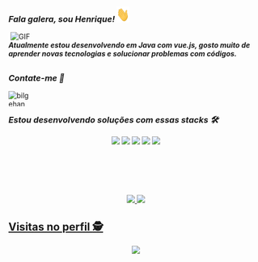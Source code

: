 

###  <i>Fala galera, sou Henrique!</i> <img src="https://raw.githubusercontent.com/ABSphreak/ABSphreak/master/gifs/Hi.gif" width="25px" height="30px"> 




<img align="right" alt="GIF" src="https://github.com/HenriqueCeZ/HenriqueCeZ/blob/main/gif4 (1).gif?raw=true" width="500"/>



<i> <strong> Atualmente estou desenvolvendo em Java com vue.js, gosto muito de aprender novas tecnologias e solucionar problemas com códigos.</strong> </i>  

 
##

### <i>Contate-me 📝</i>

[<img align="left" alt="bilgehangecici | LinkedIn" width="40px" height="30px" src="https://media.giphy.com/media/HQTYdpx1yhxWpugAi2/giphy.gif"/>](https://www.linkedin.com/in/henrique-cezar-3256b51b6/)
<br>
##
</div>


 
### <i>Estou desenvolvendo soluções com essas stacks 🛠</i>

<div align="center" > 
    <img src="https://img.shields.io/badge/Java-ED8B00?style=for-the-badge&logo=java&logoColor=white"/>
    <img src="https://img.shields.io/badge/Spring-6DB33F?style=for-the-badge&logo=spring&logoColor=white"/>
    <img src="https://img.shields.io/badge/javascript-%23323330.svg?style=for-the-badge&logo=javascript&logoColor=%23F7DF1E"/>
    <img src="https://img.shields.io/badge/Quarkus-000000?style=for-the-badge&logo=quarkus"/>
    <img src="https://img.shields.io/badge/MySQL-005C84?style=for-the-badge&logo=mysql&logoColor=white"/>
   
</div>
 
##
<br>
<br>
<br>
<br>


<div align="center">
  <a href="https://github.com/HenriqueCeZ">
  <img height="180em" src="https://github-readme-stats.vercel.app/api/?username=HenriqueCeZ&show_icons=true&theme=blue-green&include_all_commits=true&count_private=true"/>
  <img height="180em" src="https://github-readme-stats.vercel.app/api/top-langs/?username=HenriqueCeZ&layout=compact&langs_count=7&theme=blue-green"/>
</div>
 
  ##  Visitas no perfil :detective: <br>
 

<p align="center">   <img alingn="center" src="https://profile-counter.glitch.me/HenriqueCeZ/count.svg" /></p>
